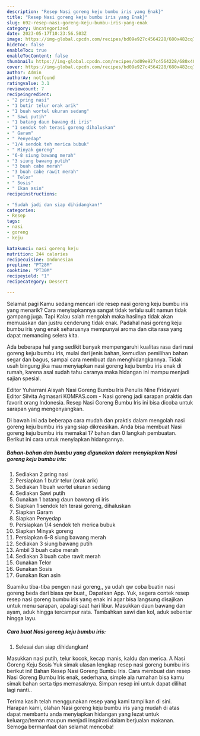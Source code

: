 ```yaml
---
description: "Resep Nasi goreng keju bumbu iris yang Enak}"
title: "Resep Nasi goreng keju bumbu iris yang Enak}"
slug: 692-resep-nasi-goreng-keju-bumbu-iris-yang-enak
category: Uncategorized
date: 2023-05-17T10:23:56.503Z
image: https://img-global.cpcdn.com/recipes/bd09e927c4564228/680x482cq70/nasi-goreng-keju-bumbu-iris-foto-resep-utama.jpg
hideToc: false
enableToc: true
enableTocContent: false
thumbnail: https://img-global.cpcdn.com/recipes/bd09e927c4564228/680x482cq70/nasi-goreng-keju-bumbu-iris-foto-resep-utama.jpg
cover: https://img-global.cpcdn.com/recipes/bd09e927c4564228/680x482cq70/nasi-goreng-keju-bumbu-iris-foto-resep-utama.jpg
author: Admin
authorAv: notfound
ratingvalue: 3.1
reviewcount: 7
recipeingredient:
- "2 pring nasi"
- "1 butir telur orak arik"
- "1 buah wortel ukuran sedang"
- " Sawi putih"
- "1 batang daun bawang di iris"
- "1 sendok teh terasi goreng dihaluskan"
- " Garam"
- " Penyedap"
- "1/4 sendok teh merica bubuk"
- " Minyak goreng"
- "6-8 siung bawang merah"
- "3 siung bawang putih"
- "3 buah cabe merah"
- "3 buah cabe rawit merah"
- " Telor"
- " Sosis"
- " Ikan asin"
recipeinstructions:

- "Sudah jadi dan siap dihidangkan!"
categories:
- Resep
tags:
- nasi
- goreng
- keju

katakunci: nasi goreng keju 
nutrition: 244 calories
recipecuisine: Indonesian
preptime: "PT28M"
cooktime: "PT30M"
recipeyield: "1"
recipecategory: Dessert

---
```



Selamat pagi Kamu sedang mencari ide resep nasi goreng keju bumbu iris yang menarik? Cara menyiapkannya sangat tidak terlalu sulit namun tidak gampang juga. Tapi Kalau salah mengolah maka hasilnya tidak akan memuaskan dan justru cenderung tidak enak. Padahal nasi goreng keju bumbu iris yang enak seharusnya mempunyai aroma dan cita rasa yang dapat memancing selera kita.


Ada beberapa hal yang sedikit banyak mempengaruhi kualitas rasa dari nasi goreng keju bumbu iris, mulai dari jenis bahan, kemudian pemilihan bahan segar dan bagus, sampai cara membuat dan menghidangkannya. Tidak usah bingung jika mau menyiapkan nasi goreng keju bumbu iris enak di rumah, karena asal sudah tahu caranya maka hidangan ini mampu menjadi sajian spesial.

Editor Yuharrani Aisyah Nasi Goreng Bumbu Iris Penulis Nine Fridayani Editor Silvita Agmasari KOMPAS.com - Nasi goreng jadi sarapan praktis dan favorit orang Indonesia. Resep Nasi Goreng Bumbu Iris ini bisa dicoba untuk sarapan yang mengenyangkan.


Di bawah ini ada beberapa cara mudah dan praktis dalam mengolah nasi goreng keju bumbu iris yang siap dikreasikan. Anda bisa membuat Nasi goreng keju bumbu iris memakai 17 bahan dan 0 langkah pembuatan. Berikut ini cara untuk menyiapkan hidangannya.

<!--inarticleads1-->

##### Bahan-bahan dan bumbu yang digunakan dalam menyiapkan Nasi goreng keju bumbu iris:

1. Sediakan 2 pring nasi
1. Persiapkan 1 butir telur (orak arik)
1. Sediakan 1 buah wortel ukuran sedang
1. Sediakan  Sawi putih
1. Gunakan 1 batang daun bawang di iris
1. Siapkan 1 sendok teh terasi goreng, dihaluskan
1. Siapkan  Garam
1. Siapkan  Penyedap
1. Persiapkan 1/4 sendok teh merica bubuk
1. Siapkan  Minyak goreng
1. Persiapkan 6-8 siung bawang merah
1. Sediakan 3 siung bawang putih
1. Ambil 3 buah cabe merah
1. Sediakan 3 buah cabe rawit merah
1. Gunakan  Telor
1. Gunakan  Sosis
1. Gunakan  Ikan asin


Suamiku tiba-tiba pengen nasi goreng,, ya udah qw coba buatin nasi goreng beda dari biasa qw buat,, Dapatkan App. Yuk, segera contek resep resep nasi goreng bumbu iris yang enak ini agar bisa langsung disajikan untuk menu sarapan, apalagi saat hari libur. Masukkan daun bawang dan ayam, aduk hingga tercampur rata. Tambahkan sawi dan kol, aduk sebentar hingga layu. 

<!--inarticleads2-->

##### Cara buat Nasi goreng keju bumbu iris:


1. Selesai dan siap dihidangkan!

Masukkan nasi putih, telur kocok, kecap manis, kaldu dan merica. A Nasi Goreng Keju Sosis Yuk simak ulasan lengkap resep nasi goreng bumbu iris berikut ini! Bahan Resep Nasi Goreng Bumbu Iris. Cara membuat dan resep Nasi Goreng Bumbu Iris enak, sederhana, simple ala rumahan bisa kamu simak bahan serta tips memasaknya. Simpan resep ini untuk dapat dilihat lagi nanti.. 

Terima kasih telah menggunakan resep yang kami tampilkan di sini. Harapan kami, olahan Nasi goreng keju bumbu iris yang mudah di atas dapat membantu anda menyiapkan hidangan yang lezat untuk keluarga/teman maupun menjadi inspirasi dalam berjualan makanan. Semoga bermanfaat dan selamat mencoba!
